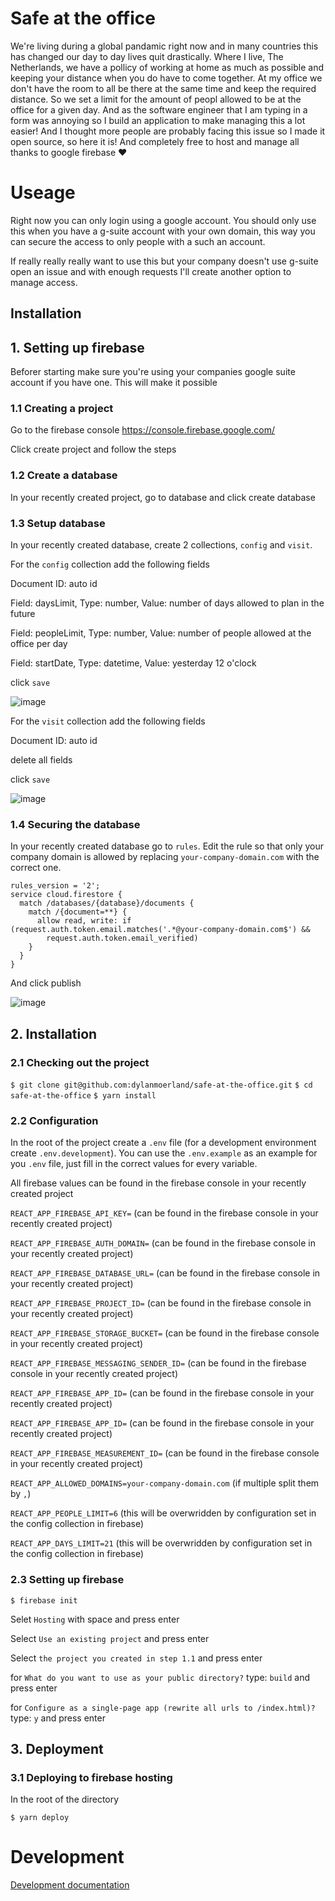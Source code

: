 # Safe at the office

We're living during a global pandamic right now and in many countries this has changed our day to day lives quit drastically. Where I live, The Netherlands, we have a pollicy of working at home as much as possible and keeping your distance when you do have to come together. At my office we don't have the room to all be there at the same time and keep the required distance. So we set a limit for the amount of peopl allowed to be at the office for a given day. And as the software engineer that I am typing in a form was annoying so I build an application to make managing this a lot easier! And I thought more people are probably facing this issue so I made it open source, so here it is! And completely free to host and manage all thanks to google firebase ❤️

# Useage

Right now you can only login using a google account. You should only use this when you have a g-suite account with your own domain, this way you can secure the access to only people with a such an account.

If really really really want to use this but your company doesn't use g-suite open an issue and with enough requests I'll create another option to manage access.

## Installation

## 1. Setting up firebase

Beforer starting make sure you're using your companies google suite account if you have one. This will make it possible

### 1.1 Creating a project

Go to the firebase console https://console.firebase.google.com/

Click create project and follow the steps

### 1.2 Create a database

In your recently created project, go to database and click create database

### 1.3 Setup database

In your recently created database, create 2 collections, `config` and `visit`.

For the `config` collection add the following fields

Document ID: auto id

Field: daysLimit, Type: number, Value: number of days allowed to plan in the future

Field: peopleLimit, Type: number, Value: number of people allowed at the office per day

Field: startDate, Type: datetime, Value: yesterday 12 o'clock

click `save`

![image](https://github.com/dylanmoerland/safe-at-the-office/blob/master/docs/images/1_3_config.png)

For the `visit` collection add the following fields

Document ID: auto id

delete all fields

click `save`

![image](https://github.com/dylanmoerland/safe-at-the-office/blob/master/docs/images/1_3_visit.png)

### 1.4 Securing the database

In your recently created database go to `rules`. Edit the rule so that only your company domain is allowed by replacing `your-company-domain.com` with the correct one.

```
rules_version = '2';
service cloud.firestore {
  match /databases/{database}/documents {
    match /{document=**} {
      allow read, write: if (request.auth.token.email.matches('.*@your-company-domain.com$') &&
        request.auth.token.email_verified)
    }
  }
}
```

And click publish

![image](https://github.com/dylanmoerland/safe-at-the-office/blob/master/docs/images/1_4_rules.png)

## 2. Installation

### 2.1 Checking out the project

`$ git clone git@github.com:dylanmoerland/safe-at-the-office.git`
`$ cd safe-at-the-office`
`$ yarn install`

### 2.2 Configuration

In the root of the project create a `.env` file (for a development environment create `.env.development`).
You can use the `.env.example` as an example for you `.env` file, just fill in the correct values for every variable.

All firebase values can be found in the firebase console in your recently created project

`REACT_APP_FIREBASE_API_KEY=` (can be found in the firebase console in your recently created project)

`REACT_APP_FIREBASE_AUTH_DOMAIN=` (can be found in the firebase console in your recently created project)

`REACT_APP_FIREBASE_DATABASE_URL=` (can be found in the firebase console in your recently created project)

`REACT_APP_FIREBASE_PROJECT_ID=` (can be found in the firebase console in your recently created project)

`REACT_APP_FIREBASE_STORAGE_BUCKET=` (can be found in the firebase console in your recently created project)

`REACT_APP_FIREBASE_MESSAGING_SENDER_ID=` (can be found in the firebase console in your recently created project)

`REACT_APP_FIREBASE_APP_ID=` (can be found in the firebase console in your recently created project)

`REACT_APP_FIREBASE_APP_ID=` (can be found in the firebase console in your recently created project)

`REACT_APP_FIREBASE_MEASUREMENT_ID=` (can be found in the firebase console in your recently created project)

`REACT_APP_ALLOWED_DOMAINS=your-company-domain.com` (if multiple split them by `,`)

`REACT_APP_PEOPLE_LIMIT=6` (this will be overwridden by configuration set in the config collection in firebase)

`REACT_APP_DAYS_LIMIT=21` (this will be overwridden by configuration set in the config collection in firebase)

### 2.3 Setting up firebase

`$ firebase init`

Selet `Hosting` with space and press enter

Select `Use an existing project` and press enter

Select `the project you created in step 1.1` and press enter

for `What do you want to use as your public directory?` type: `build` and press enter

for `Configure as a single-page app (rewrite all urls to /index.html)?` type: `y` and press enter

## 3. Deployment

### 3.1 Deploying to firebase hosting

In the root of the directory

`$ yarn deploy`

# Development

[Development documentation](https://github.com/dylanmoerland/safe-at-the-office/blob/master/docs/development.md)
